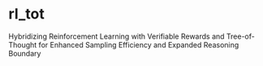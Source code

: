 # rl_tot
Hybridizing Reinforcement Learning with Verifiable Rewards and Tree-of-Thought for Enhanced Sampling Efficiency and Expanded Reasoning Boundary
